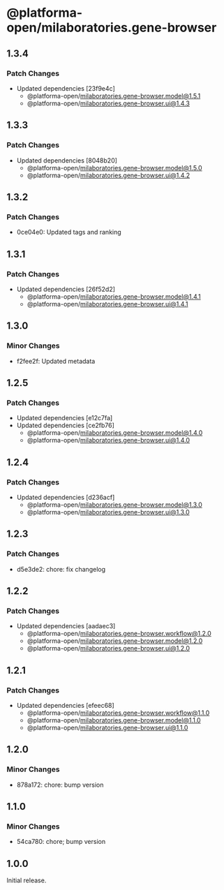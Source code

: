 # @platforma-open/milaboratories.gene-browser

## 1.3.4

### Patch Changes

- Updated dependencies [23f9e4c]
  - @platforma-open/milaboratories.gene-browser.model@1.5.1
  - @platforma-open/milaboratories.gene-browser.ui@1.4.3

## 1.3.3

### Patch Changes

- Updated dependencies [8048b20]
  - @platforma-open/milaboratories.gene-browser.model@1.5.0
  - @platforma-open/milaboratories.gene-browser.ui@1.4.2

## 1.3.2

### Patch Changes

- 0ce04e0: Updated tags and ranking

## 1.3.1

### Patch Changes

- Updated dependencies [26f52d2]
  - @platforma-open/milaboratories.gene-browser.model@1.4.1
  - @platforma-open/milaboratories.gene-browser.ui@1.4.1

## 1.3.0

### Minor Changes

- f2fee2f: Updated metadata

## 1.2.5

### Patch Changes

- Updated dependencies [e12c7fa]
- Updated dependencies [ce2fb76]
  - @platforma-open/milaboratories.gene-browser.model@1.4.0
  - @platforma-open/milaboratories.gene-browser.ui@1.4.0

## 1.2.4

### Patch Changes

- Updated dependencies [d236acf]
  - @platforma-open/milaboratories.gene-browser.model@1.3.0
  - @platforma-open/milaboratories.gene-browser.ui@1.3.0

## 1.2.3

### Patch Changes

- d5e3de2: chore: fix changelog

## 1.2.2

### Patch Changes

- Updated dependencies [aadaec3]
  - @platforma-open/milaboratories.gene-browser.workflow@1.2.0
  - @platforma-open/milaboratories.gene-browser.model@1.2.0
  - @platforma-open/milaboratories.gene-browser.ui@1.2.0

## 1.2.1

### Patch Changes

- Updated dependencies [efeec68]
  - @platforma-open/milaboratories.gene-browser.workflow@1.1.0
  - @platforma-open/milaboratories.gene-browser.model@1.1.0
  - @platforma-open/milaboratories.gene-browser.ui@1.1.0

## 1.2.0

### Minor Changes

- 878a172: chore: bump version

## 1.1.0

### Minor Changes

- 54ca780: chore; bump version

## 1.0.0

Initial release.
